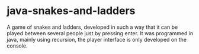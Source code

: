 # java-snakes-and-ladders
A game of snakes and ladders, developed in such a way that it can be played between several people just by pressing enter. It was programmed in java, mainly using recursion, the player interface is only developed on the console.
